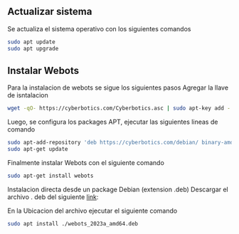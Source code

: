 ## Actualizar sistema
Se actualiza el sistema operativo con los siguientes comandos
```bash
sudo apt update
sudo apt upgrade
```

## Instalar Webots
Para la instalacion de webots se sigue los siguientes pasos
Agregar la llave de isntalacion
```bash
wget -qO- https://cyberbotics.com/Cyberbotics.asc | sudo apt-key add -
```
Luego, se configura los packages APT, ejecutar las siguientes lineas de comando

```bash
sudo apt-add-repository 'deb https://cyberbotics.com/debian/ binary-amd64/'
sudo apt-get update
```

Finalmente instalar Webots con el siguiente comando
```bash
sudo apt-get install webots
```
Instalacion directa desde un package Debian (extension .deb)
Descargar el archivo . deb del siguiente [link](https://cyberbotics.com/#download):

En la Ubicacion del archivo ejecutar el siguiente comando
```bash
sudo apt install ./webots_2023a_amd64.deb
```




